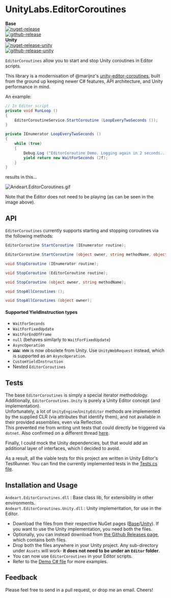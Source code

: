 # UnityLabs.EditorCoroutines

**Base**<br />
[![nuget-release](https://img.shields.io/nuget/v/Andeart.EditorCoroutines.svg)](https://www.nuget.org/packages/Andeart.EditorCoroutines)<br />
[![github-release](https://img.shields.io/github/release/andeart/UnityLabs.EditorCoroutines.svg)](https://github.com/andeart/UnityLabs.EditorCoroutines/releases/latest)<br/>
**Unity**<br />
[![nuget-release-unity](https://img.shields.io/nuget/v/Andeart.EditorCoroutines.Unity.svg)](https://www.nuget.org/packages/Andeart.EditorCoroutines.Unity)<br />
[![github-release-unity](https://img.shields.io/github/release/andeart/UnityLabs.EditorCoroutines.svg)](https://github.com/andeart/UnityLabs.EditorCoroutines/releases/latest)<br/>

`EditorCoroutines` allow you to start and stop Unity coroutines in Editor scripts.

This library is a modernisation of @marijnz's [unity-editor-coroutines](https://github.com/marijnz/unity-editor-coroutines), built from the ground up keeping newer C# features, API architecture, and Unity performance in mind.

An example:
```csharp
// In Editor script
private void RunLoop ()
{
    EditorCoroutineService.StartCoroutine (LoopEveryTwoSeconds ());
}

private IEnumerator LoopEveryTwoSeconds ()
{
    while (true)
    {
        Debug.Log ("EditorCoroutine Demo. Logging again in 2 seconds...");
        yield return new WaitForSeconds (2f);
    }
}

```
results in this...

![Andeart.EditorCoroutines.gif](https://user-images.githubusercontent.com/6226493/52686751-f8609f80-2f03-11e9-8144-207171ecc2ed.gif)

Note that the Editor does not need to be playing (as can be seen in the image above).
 
## API
 
`EditorCoroutines` currently supports starting and stopping coroutines via the following methods:
```csharp
EditorCoroutine StartCoroutine (IEnumerator routine);

EditorCoroutine StartCoroutine (object owner, string methodName, object[] methodArgs = null);

void StopCoroutine (IEnumerator routine);

void StopCoroutine (EditorCoroutine routine);

void StopCoroutine (object owner, string methodName);

void StopAllCoroutines ();

void StopAllCoroutines (object owner);
```

#### Supported YieldInstruction types
- `WaitForSeconds`
- `WaitForFixedUpdate`
- `WaitForEndOfFrame`
- `null` (behaves similarly to `WaitForFixedUpdate`)
- `AsyncOperation`
- ~~`WWW`~~: `WWW` is now obsolete from Unity. Use `UnityWebRequest` instead, which is supported as an `AsyncOperation`.
- `CustomYieldInstruction`
- Nested `EditorCoroutines`

## Tests

The base `EditorCoroutines` is simply a special iterator methodology. Additionally, `EditorCoroutines.Unity` is purely a Unity Editor concept (and implementation).<br />
Unfortunately, a lot of `UnityEngine`/`UnityEditor` methods are implemented by the supplied CLR (via attributes that identify them), and not available in their provided assemblies, even via Reflection.<br />
This prevented me from writing unit tests that could directly be triggered via `dotnet`. Also confirmed on a different thread [here](https://forum.unity.com/threads/unittest-under-fps-sample-failed-with-securityexception-ecall-methods-must-be-packaged-into-a-s.580048/#post-3872692).

Finally, I could mock the Unity dependencies, but that would add an additional layer of interfaces, which I decided to avoid.

As a result, all the viable tests for this project are written in Unity Editor's TestRunner.
You can find the currently implemented tests in the [Tests.cs file](https://github.com/andeart/UnityLabs.EditorCoroutines/blob/master/UnityLabs.EditorCoroutines.Tests/Assets/Editor/EditorCoroutineTests.cs).

## Installation and Usage

`Andeart.EditorCoroutines.dll` : Base class lib, for extensibility in other environments.<br />
`Andeart.EditorCoroutines.Unity.dll` : Unity implementation, for use in the Editor.<br />

- Download the files from their respective NuGet pages ([Base](https://www.nuget.org/packages/Andeart.EditorCoroutines)/[Unity](https://www.nuget.org/packages/Andeart.EditorCoroutines.Unity)). If you want to use the Unity implementation, you need both the files.
- Optionally, you can instead download from [the Github Releases page](https://github.com/andeart/UnityLabs.EditorCoroutines/releases/latest), which contains both files.
- Drop both the files anywhere in your Unity project. Any sub-directory under `Assets` will work- **it does not need to be under an `Editor` folder**.
- You can now use `EditorCoroutines` in your Editor scripts.
- Refer to the [Demo C# file](https://github.com/andeart/UnityLabs.EditorCoroutines/blob/master/EditorCoroutines.Demo/Assets/Editor/EditorCoroutineDemoWindow.cs)  for more examples.

## Feedback
Please feel free to send in a pull request, or drop me an email. Cheers!
